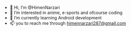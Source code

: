 - 👋 Hi, I’m @HimenNarzari
- 👀 I’m interested in anime, e-sports and ofcourse coding 
- 🌱 I’m currently learning Android development 
- 📫 you to reach me through himennarzari287@gmail.com

<!---
HimenNarzari/HimenNarzari is a ✨ special ✨ repository because its `README.md` (this file) appears on your GitHub profile.
You can click the Preview link to take a look at your changes.
--->
